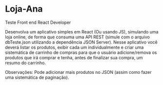 # Loja-Ana
Teste  Front end React Developer

Desenvolva um aplicativo simples em React (Ou usando JS), simulando uma loja online, de forma que consuma uma API REST (simule com o arquivo dbTeste.json utilizando a dependência JSON Server). Nesse aplicativo você deverá listar os produtos, exibir cada um individualmente e criar uma sistemática de carrinho de compras para que o usuário adicione/remova os produtos que irá comprar e tenha, antes de finalizar sua compra, um resumo do carrinho.

Observações:
Pode adicionar mais produtos no JSON (assim como fazer uma sistemática de paginação).

